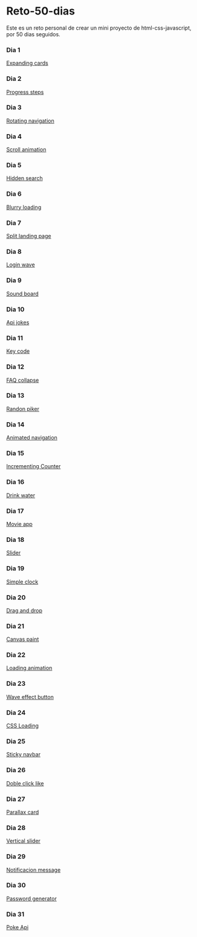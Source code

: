 # Reto-50-dias
Este es un reto personal de crear un mini proyecto de html-css-javascript, por 50 dias seguidos.

### Dia 1
<a href="https://codepen.io/hernan066/pen/poWQBwK">Expanding cards</a>

### Dia 2
<a href="https://codepen.io/hernan066/pen/wvrRoYN">Progress steps</a>

### Dia 3
<a href="https://codepen.io/hernan066/pen/MWEZJRO">Rotating navigation</a>

### Dia 4
<a href="https://codepen.io/hernan066/pen/gOGEjYv">Scroll animation</a>

### Dia 5
<a href="https://codepen.io/hernan066/pen/GRMPVKR">Hidden search</a>

### Dia 6
<a href="https://codepen.io/hernan066/pen/RwLmaea">Blurry loading</a>

### Dia 7
<a href="https://codepen.io/hernan066/pen/VwMJPgp">Split landing page</a>

### Dia 8
<a href="https://codepen.io/hernan066/pen/OJxGzqy">Login wave</a>

### Dia 9
<a href="#">Sound board</a>

### Dia 10
<a href="https://codepen.io/hernan066/pen/PoJMgQe">Api jokes</a>

### Dia 11
<a href="https://codepen.io/hernan066/pen/zYPOReP">Key code</a>

### Dia 12
<a href="https://codepen.io/hernan066/pen/JjOjWwX">FAQ collapse</a>

### Dia 13
<a href="https://codepen.io/hernan066/pen/eYemExX">Randon piker</a>

### Dia 14
<a href="https://codepen.io/hernan066/pen/ExbjWdM">Animated navigation</a>

### Dia 15
<a href="https://codepen.io/hernan066/pen/rNYVRpj">Incrementing Counter</a>

### Dia 16
<a href="https://codepen.io/hernan066/pen/BamNbea">Drink water</a>

### Dia 17
<a href="https://codepen.io/hernan066/pen/BamNbea">Movie app</a>

### Dia 18
<a href="https://codepen.io/hernan066/pen/gOXPXvK">Slider</a>

### Dia 19
<a href="https://codepen.io/hernan066/pen/YzEqZxO">Simple clock</a>

### Dia 20
<a href="https://codepen.io/hernan066/pen/wvPGVqZ">Drag and drop</a>

### Dia 21
<a href="https://codepen.io/hernan066/pen/xxPOadg">Canvas paint</a>

### Dia 22
<a href="https://codepen.io/hernan066/pen/YzEGEgG">Loading animation</a>

### Dia 23
<a href="https://codepen.io/hernan066/pen/GRONpaW">Wave effect button</a>

### Dia 24
<a href="https://codepen.io/hernan066/pen/OJObZLg">CSS Loading</a>

### Dia 25
<a href="https://codepen.io/hernan066/pen/zYPNPvP">Sticky navbar</a>

### Dia 26
<a href="https://codepen.io/hernan066/pen/YzEZPNy">Doble click like</a>

### Dia 27
<a href="https://codepen.io/hernan066/pen/zYPZeGO">Parallax card</a>

### Dia 28
<a href="https://codepen.io/hernan066/pen/zYPZeGO">Vertical slider</a>

### Dia 29
<a href="https://codepen.io/hernan066/pen/zYPZeGO">Notificacion message</a>

### Dia 30
<a href="https://codepen.io/hernan066/pen/ExbXqWQ">Password generator</a>

### Dia 31
<a href="https://codepen.io/hernan066/pen/ExbXqWQ">Poke Api</a>



 
 
 
 
 
 
 
 
 
 
 
